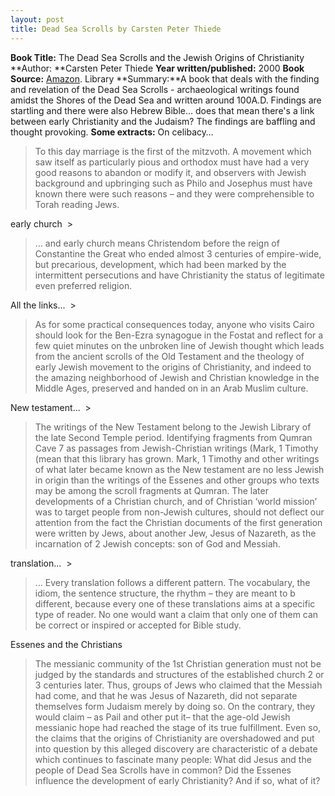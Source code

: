 ```yaml
---
layout: post
title: Dead Sea Scrolls by Carsten Peter Thiede
---
```


**Book Title:** The Dead Sea Scrolls and the Jewish Origins of Christianity **Author: **Carsten Peter Thiede **Year written/published:** 2000 **Book Source:** [Amazon](http://www.amazon.com/Dead-Scrolls-Jewish-Origins-Christianity/dp/1403961433/ref=sr_1_1/002-7792776-8528010?ie=UTF8&s=books&qid=1186188526&sr=8-1). Library **Summary:**A book that deals with the finding and revelation of the Dead Sea Scrolls - archaeological writings found amidst the Shores of the Dead Sea and written around 100A.D. Findings are startling and there were also Hebrew Bible... does that mean there's a link between early Christianity and the Judaism? The findings are baffling and thought provoking. **Some extracts:** On celibacy…

>  

> To this day marriage is the first of the mitzvoth. A movement which saw itself as particularly pious and orthodox must have had a very good reasons to abandon or modify it, and observers with Jewish background and upbringing such as Philo and Josephus must have known there were such reasons – and they were comprehensible to Torah reading Jews.

early church  >  

> … and early church means Christendom before the reign of Constantine the Great who ended almost 3 centuries of empire-wide, but precarious, development, which had been marked by the intermittent persecutions and have Christianity the status of legitimate even preferred religion.

All the links...  >  

> As for some practical consequences today, anyone who visits Cairo should look for the Ben-Ezra synagogue in the Fostat and reflect for a few quiet minutes on the unbroken line of Jewish thought which leads from the ancient scrolls of the Old Testament and the theology of early Jewish movement to the origins of Christianity, and indeed to the amazing neighborhood of Jewish and Christian knowledge in the Middle Ages, preserved and handed on in an Arab Muslim culture.

New testament...  >  

> The writings of the New Testament belong to the Jewish Library of the late Second Temple period. Identifying fragments from Qumran Cave 7 as passages from Jewish-Christian writings (Mark, 1 Timothy (mean that this library has grown. Mark, 1 Timothy and other writings of what later became known as the New testament are no less Jewish in origin than the writings of the Essenes and other groups who texts may be among the scroll fragments at Qumran. The later developments of a Christian church, and of Christian ‘world mission’ was to target people from non-Jewish cultures, should not deflect our attention from the fact the Christian documents of the first generation were written by Jews, about another Jew, Jesus of Nazareth, as the incarnation of 2 Jewish concepts: son of God and Messiah.

translation...  >  

> … Every translation follows a different pattern. The vocabulary, the idiom, the sentence structure, the rhythm – they are meant to b different, because every one of these translations aims at a specific type of reader. No one would want a claim that only one of them can be correct or inspired or accepted for Bible study.

Essenes and the Christians

>  

> The messianic community of the 1st Christian generation must not be judged by the standards and structures of the established church 2 or 3 centuries later. Thus, groups of Jews who claimed that the Messiah had come, and that he was Jesus of Nazareth, did not separate themselves form Judaism merely by doing so. On the contrary, they would claim – as Pail and other put it– that the age-old Jewish messianic hope had reached the stage of its true fulfillment. Even so, the claims that the origins of Christianity are overshadowed and put into question by this alleged discovery are characteristic of a debate which continues to fascinate many people: What did Jesus and the people of Dead Sea Scrolls have in common? Did the Essenes influence the development of early Christianity? And if so, what of it?
